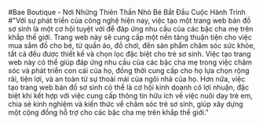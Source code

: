 #Bae Boutique - Nơi Những Thiên Thần Nhỏ Bé Bắt Đầu Cuộc Hành Trình
#"Với sự phát triển của công nghệ hiện nay, việc tạo một trang web bán đồ sơ sinh là một cơ hội tuyệt vời để đáp ứng nhu cầu của các bậc cha mẹ trên khắp thế giới. Trang web này sẽ cung cấp một nền tảng thuận tiện cho việc mua sắm đồ cho bé, từ quần áo, đồ chơi, đến sản phẩm chăm sóc sức khỏe, tất cả đều được thiết kế và chọn lọc đặc biệt cho trẻ sơ sinh. Việc tạo trang web này có thể giúp đáp ứng nhu cầu của các bậc cha mẹ trong việc chăm sóc và phát triển con cái của họ, đồng thời cung cấp cho họ lựa chọn rộng rãi, tiện lợi, và an toàn từ sự thoải mái của ngôi nhà của họ. Hơn nữa, việc tạo trang web bán đồ sơ sinh có thể là cơ hội kinh doanh có lợi nhuận, đặc biệt khi kết hợp với việc cung cấp thông tin hữu ích về việc nuôi dạy trẻ em, chia sẻ kinh nghiệm và kiến thức về chăm sóc trẻ sơ sinh, giúp xây dựng một cộng đồng hỗ trợ cho các bậc cha mẹ trên khắp thế giới."





